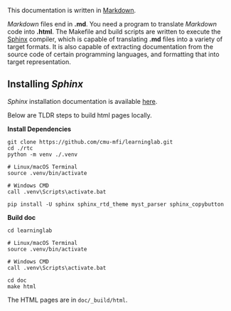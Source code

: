 This documentation is written in [Markdown][url01].

_Markdown_ files end in **.md**. You need a program to translate _Markdown_ code into **.html**. The Makefile and build scripts are written to execute the [Sphinx][url02] compiler, which is capable of translating **.md** files into a variety of target formats. It is also capable of extracting documentation from the source code of certain programming languages, and formatting that into
target representation.

## Installing _Sphinx_

_Sphinx_ installation documentation is available [here][url03].

Below are TLDR steps to build html pages locally.

**Install Dependencies**
```
git clone https://github.com/cmu-mfi/learninglab.git
cd ./rtc
python -m venv ./.venv

# Linux/macOS Terminal
source .venv/bin/activate

# Windows CMD
call .venv\Scripts\activate.bat

pip install -U sphinx sphinx_rtd_theme myst_parser sphinx_copybutton
```

**Build doc**
```
cd learninglab

# Linux/macOS Terminal
source .venv/bin/activate

# Windows CMD
call .venv\Scripts\activate.bat

cd doc
make html
```

The HTML pages are in `doc/_build/html`.  


[url01]: https://www.markdownguide.org/ "Markdown Homepage"
[url02]: https://www.sphinx-doc.org/ "Sphinx Homepage"
[url03]: https://www.sphinx-doc.org/en/master/usage/installation.html "Sphinx Installation Instructions"

